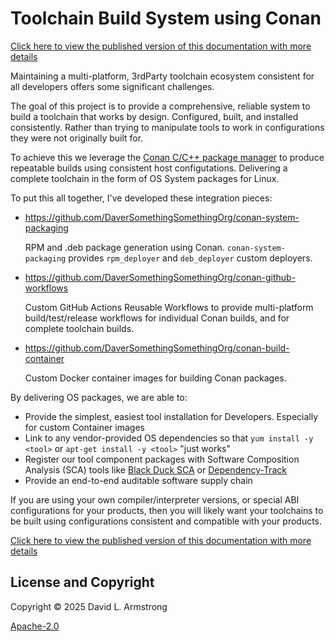 # Toolchain Build System using Conan

[Click here to view the published version of this documentation with more details](https://daversomethingsomethingorg.github.io/ConanToolchain/)

Maintaining a multi-platform, 3rdParty toolchain ecosystem consistent
for all developers offers some significant challenges.

The goal of this project is to provide a comprehensive, reliable system
to build a toolchain that works by design.  Configured, built, and installed
consistently.  Rather than trying to manipulate tools to work in
configurations they were not originally built for.

To achieve this we leverage the [Conan C/C++ package manager](https://conan.io)
to produce repeatable builds using consistent host configutations.
Delivering a complete toolchain in the form of OS System packages for Linux.

To put this all together, I've developed these integration pieces:

- https://github.com/DaverSomethingSomethingOrg/conan-system-packaging

   RPM and .deb package generation using Conan.  `conan-system-packaging`
   provides `rpm_deployer` and `deb_deployer` custom deployers.

- https://github.com/DaverSomethingSomethingOrg/conan-github-workflows

    Custom GitHub Actions Reusable Workflows
    to provide multi-platform build/test/release workflows for individual
    Conan builds, and for complete toolchain builds.

- https://github.com/DaverSomethingSomethingOrg/conan-build-container

    Custom Docker container images for building Conan packages.

By delivering OS packages, we are able to:

- Provide the simplest, easiest tool installation for Developers.
  Especially for custom Container images
- Link to any vendor-provided OS dependencies so that `yum install -y <tool>`
  or `apt-get install -y <tool>` "just works"
- Register our tool component packages with Software Composition
  Analysis (SCA) tools like
  [Black Duck SCA](https://www.blackduck.com/software-composition-analysis-tools/black-duck-sca.html)
  or [Dependency-Track](https://dependencytrack.org/)
- Provide an end-to-end auditable software supply chain

If you are using your own compiler/interpreter versions, or special ABI
configurations for your products, then you will likely want your
toolchains to be built using configurations consistent and compatible with
your products.

[Click here to view the published version of this documentation with more details](https://daversomethingsomethingorg.github.io/ConanToolchain/)

## License and Copyright

Copyright © 2025 David L. Armstrong

[Apache-2.0](LICENSE.txt)
